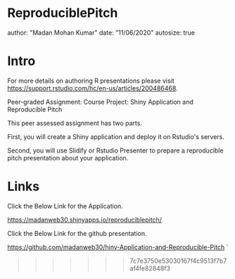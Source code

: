 ReproduciblePitch
========================================================
author: "Madan Mohan Kumar"
date: "11/06/2020"
autosize: true

Intro
========================================================

For more details on authoring R presentations please visit <https://support.rstudio.com/hc/en-us/articles/200486468>.

Peer-graded Assignment: Course Project: Shiny Application and Reproducible Pitch

This peer assessed assignment has two parts.

First, you will create a Shiny application and deploy it on Rstudio's servers.

Second, you will use Slidify or Rstudio Presenter to prepare a reproducible pitch presentation about your application.


Links
========================================================
Click the Below Link for the Application.

<https://madanweb30.shinyapps.io/reproduciblepitch/>

Click the Below Link for the github presentation.

<https://github.com/madanweb30/hiny-Application-and-Reproducible-Pitch>
`

>>>>>>> 7c7e3750e53030167f4c9513f7b7af4fe82848f3
